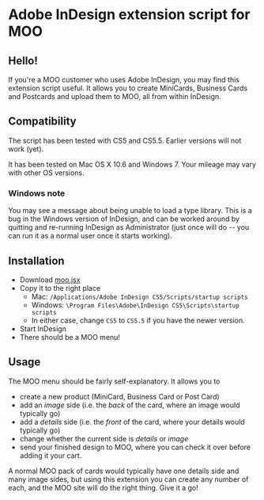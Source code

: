 # Adobe InDesign extension script for MOO

## Hello!

If you're a MOO customer who uses Adobe InDesign, you may find this
extension script useful. It allows you to create MiniCards, Business
Cards and Postcards and upload them to MOO, all from within InDesign.

## Compatibility

The script has been tested with CS5 and CS5.5. Earlier versions will not work (yet).

It has been tested on Mac OS X 10.6 and Windows 7. Your mileage may vary with other OS versions.

### Windows note

You may see a message about being unable to load a type library. This
is a bug in the Windows version of InDesign, and can be worked around
by quitting and re-running InDesign as Administrator (just once will
do -- you can run it as a normal user once it starts working).

## Installation

* Download [moo.jsx](https://raw.github.com/moodev/moo-indesign/master/moo.jsx)
* Copy it to the right place
   * Mac: `/Applications/Adobe InDesign CS5/Scripts/startup scripts`
   * Windows: `\Program Files\Adobe\InDesign CS5\Scripts\startup scripts`
   * In either case, change `CS5` to `CS5.5` if you have the newer version.
* Start InDesign
* There should be a MOO menu!

## Usage

The MOO menu should be fairly self-explanatory. It allows you to

* create a new product (MiniCard, Business Card or Post Card)
* add an _image_ side (i.e. the _back_ of the card, where an image would typically go)
* add a _details_ side (i.e. the _front_ of the card, where your details would typically go)
* change whether the current side is _details_ or _image_
* send your finished design to MOO, where you can check it over before adding it your cart.

A normal MOO pack of cards would typically have one details side and
many image sides, but using this extension you can create any number
of each, and the MOO site will do the right thing. Give it a go!
